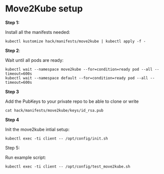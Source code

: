 # Move2Kube setup

**Step 1:**

Install all the manifests needed:

```
kubectl kustomize hack/manifests/move2kube | kubectl apply -f -
```

**Step 2**:


Wait until all pods are ready:

```
kubectl wait --namespace move2kube --for=condition=ready pod --all --timeout=600s
kubectl wait --namespace default --for=condition=ready pod --all --timeout=600s
```

**Step 3**

Add the PubKeys to your private repo to be able to clone or write

```
cat hack/manifests/move2kube/keys/id_rsa.pub
```

**Step 4**

Init the move2kube intial setup:

```
kubectl exec -ti client -- /opt/config/init.sh
```


Step 5:

Run example script:

```
kubectl exec -ti client -- /opt/config/test_move2kube.sh
```
